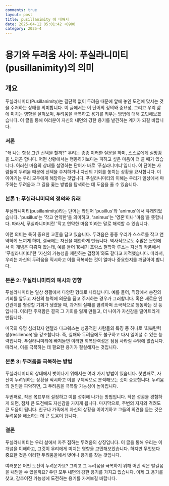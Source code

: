```yaml
---
comments: true
layout: post
title: pusillanimity 에 대해서
date: 2025-04-12 05:01:42 +0900
category: 2025-4
---
```


# 용기와 두려움 사이: 푸실라니미티(pusillanimity)의 의미

## 개요
푸실라니미티(Pusillanimity)는 결단력 없이 두려움 때문에 앞에 놓인 도전에 맞서는 것을 주저하는 상태를 의미합니다. 이 글에서는 이 단어의 정의와 중요성, 그리고 우리 삶에 미치는 영향을 살펴보며, 두려움을 극복하고 용기를 키우는 방법에 대해 고민해보겠습니다. 이 글을 통해 여러분이 자신의 내면의 강한 용기를 발견하는 계기가 되길 바랍니다.

### 서론
"왜 나는 항상 그런 선택을 할까?" 우리는 종종 이러한 질문을 하며, 스스로에게 실망감을 느끼곤 합니다. 어떤 상황에서는 행동하기보다는 피하고 싶은 마음이 더 클 때가 있습니다. 이러한 마음의 상태를 설명하는 단어가 바로 '푸실라니미티'입니다. 이 단어는 사람들이 두려움 때문에 선택을 주저하거나 자신의 기회를 놓치는 상황을 묘사합니다. 이 이야기는 우리 모두에게 해당하는 것입니다. 푸실라니미티의 이해는 우리가 일상에서 마주하는 두려움과 그 길을 좇는 방법을 탐색하는 데 도움을 줄 수 있습니다.

### 본론 1: 푸실라니미티의 정의와 유래
푸실라니미티(pusillanimity)라는 단어는 라틴어 'pusillus'와 'animus'에서 유래되었습니다. 'pusillus'는 '작고 연약한'을 의미하고, 'animus'는 '영혼'이나 '마음'을 뜻합니다. 따라서, 푸실라니미티란 '작고 연약한 마음'이라는 말로 해석할 수 있습니다. 

이런 의미는 특히 중요한 교훈을 담고 있습니다. 두려움은 종종 우리가 스스로를 작고 연약하게 느끼게 하며, 결국에는 자신을 제한하게 만듭니다. 역사적으로도 수많은 문헌에서 이 개념은 다뤄져 왔는데, 예를 들어 18세기 프랑스 철학자 루소는 자신의 작품에서 '푸실라니미티'란 '자신의 가능성을 제한하는 겁쟁이'와도 같다고 지적했습니다. 따라서, 우리는 자신의 두려움을 직시하고 이를 극복하는 것이 얼마나 중요한지를 깨달아야 합니다.

### 본론 2: 푸실라니미티의 예시와 영향
푸실라니미티는 일상 생활에서 다양한 형태로 나타납니다. 예를 들어, 직장에서 승진의 기회를 앞두고 자신의 능력에 의문을 품고 주저하는 경우가 그러합니다. 혹은 새로운 인간관계를 형성할 기회가 생겼을 때, 과거의 실패를 염려하며 소극적으로 행동하는 것 등입니다. 이러한 주저함은 결국 그 기회를 잃게 만들고, 더 나아가 자신감을 떨어트리게 만듭니다.

미국의 유명 심리학자 앤젤라 다크워스는 성공적인 사람들의 특징 중 하나로 '회복탄력성(resilience)'을 강조합니다. 즉, 실패와 두려움에도 불구하고 다시 일어설 수 있는 능력입니다. 푸실라니미티에 빠져들면 이러한 회복탄력성은 점점 사라질 수밖에 없습니다. 따라서, 이를 극복하는 데 필요한 용기가 절실해지는 것입니다.

### 본론 3: 두려움을 극복하는 방법
푸실라니미티의 상태에서 벗어나기 위해서는 여러 가지 방법이 있습니다. 첫번째로, 자신이 두려워하는 상황을 직시하고 이를 구체적으로 분석해보는 것이 중요합니다. 두려움의 원인을 파악하면, 그 두려음을 극복할 가능성이 높아집니다.

두번째로, 작은 목표부터 설정하고 이를 성취해 나가는 방법입니다. 작은 성공을 경험하게 되면, 점차 큰 도전에도 자신감을 가지게 됩니다. 마지막으로, 주변의 지지와 격려도 큰 도움이 됩니다. 친구나 가족에게 자신의 상황을 이야기하고 그들의 의견을 듣는 것은 두려움을 해소하는 데 큰 도움이 됩니다.

### 결론
푸실라니미티는 우리 삶에서 자주 접하는 두려움의 상징입니다. 이 글을 통해 우리는 이 개념을 이해하고, 그것이 우리에게 미치는 영향을 고민해보았습니다. 하지만 무엇보다 중요한 것은 이러한 두려움을에서 벗어나 용기를 찾는 것입니다. 

여러분은 어떤 도전이 두려운가요? 그리고 그 두려움을 극복하기 위해 어떤 작은 발걸음을 내딛을 수 있을까요? 우린 모두 내면의 강한 용기를 가지고 있습니다. 이제 그 용기를 찾고, 감추어진 가능성에 도전하는 용기를 가져보길 바랍니다.